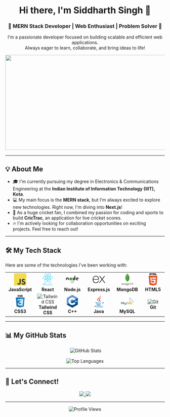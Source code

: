<div align="center">
  
# Hi there, I'm Siddharth Singh 👋

### 🚀 MERN Stack Developer | Web Enthusiast | Problem Solver 🚀

<p>I'm a passionate developer focused on building scalable and efficient web applications. <br/> Always eager to learn, collaborate, and bring ideas to life!</p>

<img src="https://media.giphy.com/media/qgQUggAC3Pfv687qPC/giphy.gif" width="600" height="300" />

</div>

---

## 💡 About Me

- 🎓 I'm currently pursuing my degree in Electronics & Communications Engineering at the **Indian Institute of Information Technology (IIIT), Kota**.
- 💻 My main focus is the **MERN stack**, but I'm always excited to explore new technologies. Right now, I'm diving into **Next.js**!
- 🏏 As a huge cricket fan, I combined my passion for coding and sports to build **CricTrac**, an application for live cricket scores.
- 🔥 I'm actively looking for collaboration opportunities on exciting projects. Feel free to reach out!

---

## 🛠️ My Tech Stack

Here are some of the technologies I've been working with:

<table>
  <tr>
    <td align="center" width="120">
      <img src="https://raw.githubusercontent.com/devicons/devicon/master/icons/javascript/javascript-original.svg" width="40" height="40" alt="JavaScript" />
      <br><strong>JavaScript</strong>
    </td>
    <td align="center" width="120">
      <img src="https://raw.githubusercontent.com/devicons/devicon/master/icons/react/react-original-wordmark.svg" width="40" height="40" alt="React" />
      <br><strong>React</strong>
    </td>
    <td align="center" width="120">
      <img src="https://raw.githubusercontent.com/devicons/devicon/master/icons/nodejs/nodejs-original-wordmark.svg" width="40" height="40" alt="Node.js" />
      <br><strong>Node.js</strong>
    </td>
    <td align="center" width="120">
      <img src="https://raw.githubusercontent.com/devicons/devicon/master/icons/express/express-original.svg" width="40" height="40" alt="Express.js" />
      <br><strong>Express.js</strong>
    </td>
    <td align="center" width="120">
      <img src="https://raw.githubusercontent.com/devicons/devicon/master/icons/mongodb/mongodb-original-wordmark.svg" width="40" height="40" alt="MongoDB" />
      <br><strong>MongoDB</strong>
    </td>
    <td align="center" width="120">
      <img src="https://raw.githubusercontent.com/devicons/devicon/master/icons/html5/html5-original-wordmark.svg" width="40" height="40" alt="HTML5" />
      <br><strong>HTML5</strong>
    </td>
  </tr>
  <tr>
    <td align="center" width="120">
      <img src="https://raw.githubusercontent.com/devicons/devicon/master/icons/css3/css3-original-wordmark.svg" width="40" height="40" alt="CSS3" />
      <br><strong>CSS3</strong>
    </td>
    <td align="center" width="120">
      <img src="https://www.vectorlogo.zone/logos/tailwindcss/tailwindcss-icon.svg" width="40" height="40" alt="Tailwind CSS" />
      <br><strong>Tailwind CSS</strong>
    </td>
    <td align="center" width="120">
      <img src="https://raw.githubusercontent.com/devicons/devicon/master/icons/cplusplus/cplusplus-original.svg" width="40" height="40" alt="C++" />
      <br><strong>C++</strong>
    </td>
     <td align="center" width="120">
      <img src="https://raw.githubusercontent.com/devicons/devicon/master/icons/java/java-original.svg" width="40" height="40" alt="Java" />
      <br><strong>Java</strong>
    </td>
    <td align="center" width="120">
      <img src="https://raw.githubusercontent.com/devicons/devicon/master/icons/mysql/mysql-original-wordmark.svg" width="40" height="40" alt="MySQL" />
      <br><strong>MySQL</strong>
    </td>
    <td align="center" width="120">
      <img src="https://www.vectorlogo.zone/logos/git-scm/git-scm-icon.svg" width="40" height="40" alt="Git" />
      <br><strong>Git</strong>
    </td>
  </tr>
</table>

---

## 📊 My GitHub Stats

<div align="center">

<p>&nbsp;<img align="center" src="https://github-readme-stats.vercel.app/api?username=dev-SidD&show_icons=true&locale=en&theme=tokyonight" alt="GitHub Stats" /></p>
<p><img align="center" src="https://github-readme-stats.vercel.app/api/top-langs?username=dev-SidD&show_icons=true&locale=en&layout=compact&theme=tokyonight" alt="Top Languages" /></p>
  
</div>

---

## 🤝 Let's Connect!

<p align="center">
  <a href="https://www.linkedin.com/in/siddharth-singh-b96032257?" target="_blank">
    <img src="https://img.shields.io/badge/LinkedIn-0077B5?style=for-the-badge&logo=linkedin&logoColor=white" />
  </a>
  <a href="mailto:sid25jun03@gmail.com" target="_blank">
    <img src="https://img.shields.io/badge/Gmail-D14836?style=for-the-badge&logo=gmail&logoColor=white" />
  </a>
</p>

---

<p align="center">
  <img src="https://komarev.com/ghpvc/?username=dev-SidD&label=Profile%20Views&color=brightgreen&style=flat" alt="Profile Views" />
</p>
